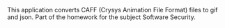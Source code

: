 This application converts CAFF (Crysys Animation File Format) files to gif and json. Part of the homework for the subject Software Security.
